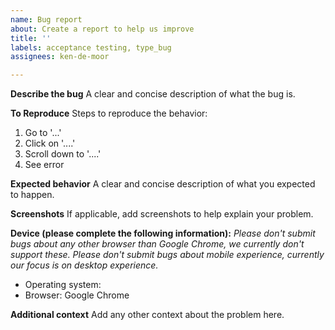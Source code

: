 ```yaml
---
name: Bug report
about: Create a report to help us improve
title: ''
labels: acceptance testing, type_bug
assignees: ken-de-moor

---
```


**Describe the bug**
A clear and concise description of what the bug is.

**To Reproduce**
Steps to reproduce the behavior:
1. Go to '...'
2. Click on '....'
3. Scroll down to '....'
4. See error

**Expected behavior**
A clear and concise description of what you expected to happen.

**Screenshots**
If applicable, add screenshots to help explain your problem.

**Device (please complete the following information):**
*Please don't submit bugs about any other browser than Google Chrome, we currently don't support these.*
*Please don't submit bugs about mobile experience, currently our focus is on desktop experience.*
 
- Operating system:
 - Browser: Google Chrome

**Additional context**
Add any other context about the problem here.

